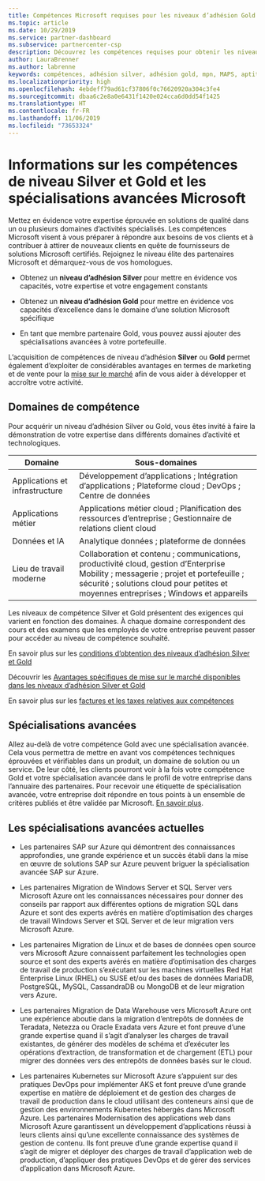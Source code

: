 ```yaml
---
title: Compétences Microsoft requises pour les niveaux d’adhésion Gold et Silver | Espace partenaires
ms.topic: article
ms.date: 10/29/2019
ms.service: partner-dashboard
ms.subservice: partnercenter-csp
description: Découvrez les compétences requises pour obtenir les niveaux d’adhésion Gold ou Silver.
author: LauraBrenner
ms.author: labrenne
keywords: compétences, adhésion silver, adhésion gold, mpn, MAPS, aptitude, Microsoft Partner Network, adhésion au réseau, spécialisations avancées
ms.localizationpriority: high
ms.openlocfilehash: 4ebdeff79ad61cf37806f0c76620920a304c3fe4
ms.sourcegitcommit: dbaa6c2e8a0e6431f1420e024cca6d0dd54f1425
ms.translationtype: HT
ms.contentlocale: fr-FR
ms.lasthandoff: 11/06/2019
ms.locfileid: "73653324"
---
```

# <a name="information-about-microsoft-silver-and-gold-competencies-and-advanced-specializations"></a>Informations sur les compétences de niveau Silver et Gold et les spécialisations avancées Microsoft


Mettez en évidence votre expertise éprouvée en solutions de qualité dans un ou plusieurs domaines d’activités spécialisés. Les compétences Microsoft visent à vous préparer à répondre aux besoins de vos clients et à contribuer à attirer de nouveaux clients en quête de fournisseurs de solutions Microsoft certifiés. Rejoignez le niveau élite des partenaires Microsoft et démarquez-vous de vos homologues.

- Obtenez un **niveau d’adhésion Silver** pour mettre en évidence vos capacités, votre expertise et votre engagement constants

- Obtenez un **niveau d’adhésion Gold** pour mettre en évidence vos capacités d’excellence dans le domaine d’une solution Microsoft spécifique

- En tant que membre partenaire Gold, vous pouvez aussi ajouter des spécialisations avancées à votre portefeuille.

L’acquisition de compétences de niveau d’adhésion **Silver** ou **Gold** permet également d’exploiter de considérables avantages en termes de marketing et de vente pour la [mise sur le marché](mpn-learn-about-go-to-market-benefits.md) afin de vous aider à développer et accroître votre activité.

## <a name="competency-areas"></a>Domaines de compétence

Pour acquérir un niveau d’adhésion Silver ou Gold, vous êtes invité à faire la démonstration de votre expertise dans différents domaines d’activité et technologiques.

|**Domaine**            |**Sous-domaines**                    |
|--------------------|--------------------------------|
|Applications et infrastructure|Développement d’applications ; Intégration d’applications ; Plateforme cloud ; DevOps ; Centre de données|
|Applications métier |Applications métier cloud ; Planification des ressources d’entreprise ; Gestionnaire de relations client cloud|
|Données et IA|Analytique données ; plateforme de données|
|Lieu de travail moderne| Collaboration et contenu ; communications, productivité cloud, gestion d’Enterprise Mobility ; messagerie ; projet et portefeuille ; sécurité ; solutions cloud pour petites et moyennes entreprises ; Windows et appareils|

Les niveaux de compétence Silver et Gold présentent des exigences qui varient en fonction des domaines. À chaque domaine correspondent des cours et des examens que les employés de votre entreprise peuvent passer pour accéder au niveau de compétence souhaité.


En savoir plus sur les [conditions d’obtention des niveaux d’adhésion Silver et Gold](https://partner.microsoft.com/membership/competencies)

Découvrir les [Avantages spécifiques de mise sur le marché disponibles dans les niveaux d’adhésion Silver et Gold](mpn-learn-about-go-to-market-benefits.md) 

En savoir plus sur les [factures et les taxes relatives aux compétences](mpn-view-print-maps-invoice.md)

## <a name="advanced-specializations"></a>Spécialisations avancées

Allez au-delà de votre compétence Gold avec une spécialisation avancée. Cela vous permettra de mettre en avant vos compétences techniques éprouvées et vérifiables dans un produit, un domaine de solution ou un service. De leur côté, les clients pourront voir à la fois votre compétence Gold et votre spécialisation avancée dans le profil de votre entreprise dans l’annuaire des partenaires. Pour recevoir une étiquette de spécialisation avancée, votre entreprise doit répondre en tous points à un ensemble de critères publiés et être validée par Microsoft. [En savoir plus](https://partner.microsoft.com/membership/competencies#tab-content-2). 

## <a name="the-current-advanced-specializations"></a>Les spécialisations avancées actuelles

- Les partenaires SAP sur Azure qui démontrent des connaissances approfondies, une grande expérience et un succès établi dans la mise en œuvre de solutions SAP sur Azure peuvent briguer la spécialisation avancée SAP sur Azure.

- Les partenaires Migration de Windows Server et SQL Server vers Microsoft Azure ont les connaissances nécessaires pour donner des conseils par rapport aux différentes options de migration SQL dans Azure et sont des experts avérés en matière d’optimisation des charges de travail Windows Server et SQL Server et de leur migration vers Microsoft Azure. 

- Les partenaires Migration de Linux et de bases de données open source vers Microsoft Azure connaissent parfaitement les technologies open source et sont des experts avérés en matière d’optimisation des charges de travail de production s’exécutant sur les machines virtuelles Red Hat Enterprise Linux (RHEL) ou SUSE et/ou des bases de données MariaDB, PostgreSQL, MySQL, CassandraDB ou MongoDB et de leur migration vers Azure.

- Les partenaires Migration de Data Warehouse vers Microsoft Azure ont une expérience aboutie dans la migration d’entrepôts de données de Teradata, Netezza ou Oracle Exadata vers Azure et font preuve d’une grande expertise quand il s’agit d’analyser les charges de travail existantes, de générer des modèles de schéma et d’exécuter les opérations d’extraction, de transformation et de chargement (ETL) pour migrer des données vers des entrepôts de données basés sur le cloud.

- Les partenaires Kubernetes sur Microsoft Azure s’appuient sur des pratiques DevOps pour implémenter AKS et font preuve d’une grande expertise en matière de déploiement et de gestion des charges de travail de production dans le cloud utilisant des conteneurs ainsi que de gestion des environnements Kubernetes hébergés dans Microsoft Azure.
Les partenaires Modernisation des applications web dans Microsoft Azure garantissent un développement d’applications réussi à leurs clients ainsi qu’une excellente connaissance des systèmes de gestion de contenu. Ils font preuve d’une grande expertise quand il s’agit de migrer et déployer des charges de travail d’application web de production, d’appliquer des pratiques DevOps et de gérer des services d’application dans Microsoft Azure.